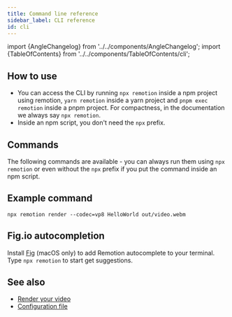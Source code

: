 ```yaml
---
title: Command line reference
sidebar_label: CLI reference
id: cli
---
```


import {AngleChangelog} from '../../components/AngleChangelog';
import {TableOfContents} from '../../components/TableOfContents/cli';

## How to use

- You can access the CLI by running `npx remotion` inside a npm project using remotion, `yarn remotion` inside a yarn project and `pnpm exec remotion` inside a pnpm project. For compactness, in the documentation we always say `npx remotion`.
- Inside an npm script, you don't need the `npx` prefix.

## Commands

The following commands are available - you can always run them using `npx remotion` or even without the `npx` prefix if you put the command inside an npm script.

<TableOfContents />

## Example command

```
npx remotion render --codec=vp8 HelloWorld out/video.webm
```

## Fig.io autocompletion

Install [Fig](https://fig.io) (macOS only) to add Remotion autocomplete to your terminal. Type `npx remotion` to start get suggestions.

## See also

- [Render your video](/docs/render)
- [Configuration file](/docs/config)
